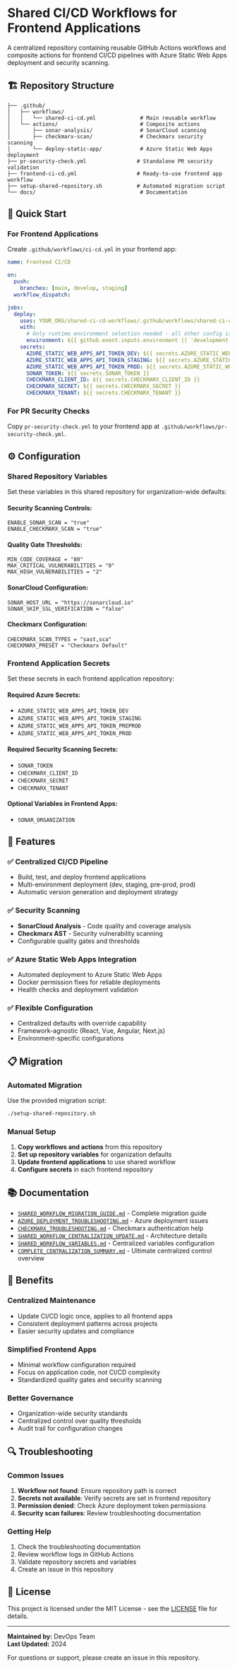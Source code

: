 # Shared CI/CD Workflows for Frontend Applications

A centralized repository containing reusable GitHub Actions workflows and composite actions for frontend CI/CD pipelines with Azure Static Web Apps deployment and security scanning.

## 🏗️ Repository Structure

```
├── .github/
│   ├── workflows/
│   │   └── shared-ci-cd.yml              # Main reusable workflow
│   └── actions/                          # Composite actions
│       ├── sonar-analysis/               # SonarCloud scanning
│       ├── checkmarx-scan/               # Checkmarx security scanning
│       └── deploy-static-app/            # Azure Static Web Apps deployment
├── pr-security-check.yml                # Standalone PR security validation
├── frontend-ci-cd.yml                   # Ready-to-use frontend app workflow
├── setup-shared-repository.sh           # Automated migration script
└── docs/                                 # Documentation
```

## 🚀 Quick Start

### For Frontend Applications

Create `.github/workflows/ci-cd.yml` in your frontend app:

```yaml
name: Frontend CI/CD

on:
  push:
    branches: [main, develop, staging]
  workflow_dispatch:

jobs:
  deploy:
    uses: YOUR_ORG/shared-ci-cd-workflows/.github/workflows/shared-ci-cd.yml@main
    with:
      # Only runtime environment selection needed - all other config is centralized
      environment: ${{ github.event.inputs.environment || 'development' }}
    secrets:
      AZURE_STATIC_WEB_APPS_API_TOKEN_DEV: ${{ secrets.AZURE_STATIC_WEB_APPS_API_TOKEN_DEV }}
      AZURE_STATIC_WEB_APPS_API_TOKEN_STAGING: ${{ secrets.AZURE_STATIC_WEB_APPS_API_TOKEN_STAGING }}
      AZURE_STATIC_WEB_APPS_API_TOKEN_PROD: ${{ secrets.AZURE_STATIC_WEB_APPS_API_TOKEN_PROD }}
      SONAR_TOKEN: ${{ secrets.SONAR_TOKEN }}
      CHECKMARX_CLIENT_ID: ${{ secrets.CHECKMARX_CLIENT_ID }}
      CHECKMARX_SECRET: ${{ secrets.CHECKMARX_SECRET }}
      CHECKMARX_TENANT: ${{ secrets.CHECKMARX_TENANT }}
```

### For PR Security Checks

Copy `pr-security-check.yml` to your frontend app at `.github/workflows/pr-security-check.yml`.

## ⚙️ Configuration

### Shared Repository Variables

Set these variables in this shared repository for organization-wide defaults:

#### Security Scanning Controls:
```
ENABLE_SONAR_SCAN = "true"
ENABLE_CHECKMARX_SCAN = "true"
```

#### Quality Gate Thresholds:
```
MIN_CODE_COVERAGE = "80"
MAX_CRITICAL_VULNERABILITIES = "0"
MAX_HIGH_VULNERABILITIES = "2"
```

#### SonarCloud Configuration:
```
SONAR_HOST_URL = "https://sonarcloud.io"
SONAR_SKIP_SSL_VERIFICATION = "false"
```

#### Checkmarx Configuration:
```
CHECKMARX_SCAN_TYPES = "sast,sca"
CHECKMARX_PRESET = "Checkmarx Default"
```

### Frontend Application Secrets

Set these secrets in each frontend application repository:

#### Required Azure Secrets:
- `AZURE_STATIC_WEB_APPS_API_TOKEN_DEV`
- `AZURE_STATIC_WEB_APPS_API_TOKEN_STAGING`
- `AZURE_STATIC_WEB_APPS_API_TOKEN_PREPROD`
- `AZURE_STATIC_WEB_APPS_API_TOKEN_PROD`

#### Required Security Scanning Secrets:
- `SONAR_TOKEN`
- `CHECKMARX_CLIENT_ID`
- `CHECKMARX_SECRET`
- `CHECKMARX_TENANT`

#### Optional Variables in Frontend Apps:
- `SONAR_ORGANIZATION`

## 🔧 Features

### ✅ **Centralized CI/CD Pipeline**
- Build, test, and deploy frontend applications
- Multi-environment deployment (dev, staging, pre-prod, prod)
- Automatic version generation and deployment strategy

### ✅ **Security Scanning**
- **SonarCloud Analysis** - Code quality and coverage analysis
- **Checkmarx AST** - Security vulnerability scanning
- Configurable quality gates and thresholds

### ✅ **Azure Static Web Apps Integration**
- Automated deployment to Azure Static Web Apps
- Docker permission fixes for reliable deployments
- Health checks and deployment validation

### ✅ **Flexible Configuration**
- Centralized defaults with override capability
- Framework-agnostic (React, Vue, Angular, Next.js)
- Environment-specific configurations

## 📋 Migration

### Automated Migration

Use the provided migration script:

```bash
./setup-shared-repository.sh
```

### Manual Setup

1. **Copy workflows and actions** from this repository
2. **Set up repository variables** for organization defaults
3. **Update frontend applications** to use shared workflow
4. **Configure secrets** in each frontend repository

## 📚 Documentation

- [`SHARED_WORKFLOW_MIGRATION_GUIDE.md`](SHARED_WORKFLOW_MIGRATION_GUIDE.md) - Complete migration guide
- [`AZURE_DEPLOYMENT_TROUBLESHOOTING.md`](AZURE_DEPLOYMENT_TROUBLESHOOTING.md) - Azure deployment issues
- [`CHECKMARX_TROUBLESHOOTING.md`](CHECKMARX_TROUBLESHOOTING.md) - Checkmarx authentication help
- [`SHARED_WORKFLOW_CENTRALIZATION_UPDATE.md`](SHARED_WORKFLOW_CENTRALIZATION_UPDATE.md) - Architecture details
- [`SHARED_WORKFLOW_VARIABLES.md`](SHARED_WORKFLOW_VARIABLES.md) - Centralized variables configuration
- [`COMPLETE_CENTRALIZATION_SUMMARY.md`](COMPLETE_CENTRALIZATION_SUMMARY.md) - Ultimate centralized control overview

## 🎯 Benefits

### **Centralized Maintenance**
- Update CI/CD logic once, applies to all frontend apps
- Consistent deployment patterns across projects
- Easier security updates and compliance

### **Simplified Frontend Apps**
- Minimal workflow configuration required
- Focus on application code, not CI/CD complexity
- Standardized quality gates and security scanning

### **Better Governance**
- Organization-wide security standards
- Centralized control over quality thresholds
- Audit trail for configuration changes

## 🔍 Troubleshooting

### Common Issues

1. **Workflow not found**: Ensure repository path is correct
2. **Secrets not available**: Verify secrets are set in frontend repository
3. **Permission denied**: Check Azure deployment token permissions
4. **Security scan failures**: Review troubleshooting documentation

### Getting Help

1. Check the troubleshooting documentation
2. Review workflow logs in GitHub Actions
3. Validate repository secrets and variables
4. Create an issue in this repository

## 📝 License

This project is licensed under the MIT License - see the [LICENSE](LICENSE) file for details.

---

**Maintained by:** DevOps Team  
**Last Updated:** 2024

For questions or support, please create an issue in this repository.